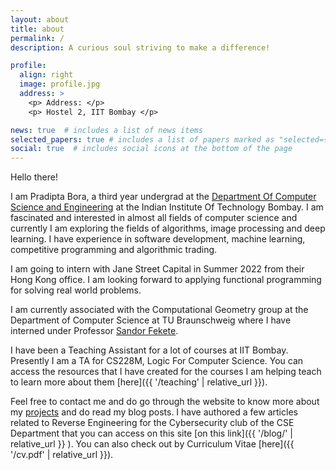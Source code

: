 ```yaml
---
layout: about
title: about
permalink: /
description: A curious soul striving to make a difference!

profile:
  align: right
  image: profile.jpg
  address: >
    <p> Address: </p> 
    <p> Hostel 2, IIT Bombay </p>

news: true  # includes a list of news items
selected_papers: true # includes a list of papers marked as "selected={true}"
social: true  # includes social icons at the bottom of the page
---
```

Hello there! 

I am Pradipta Bora, a third year undergrad at the [Department Of Computer Science and Engineering](https://cse.iitb.ac.in) at the Indian Institute Of Technology Bombay. I am fascinated and interested in almost all fields of computer science and currently I am exploring the fields of algorithms, image processing and deep learning. I have experience in software development, machine learning, competitive programming and algorithmic trading.

I am going to intern with Jane Street Capital in Summer 2022 from their Hong Kong office. I am looking forward to applying functional programming for solving real world problems.

I am currently associated with the Computational Geometry group at the Department of Computer Science at TU Braunschweig where I have interned under Professor [Sandor Fekete](https://www.ibr.cs.tu-bs.de/users/fekete/).

I have been a Teaching Assistant for a lot of courses at IIT Bombay. Presently I am a TA for CS228M, Logic For Computer Science. You can access the resources that I have created for the courses I am helping teach to learn more about them [here]({{ '/teaching' | relative_url }}).

Feel free to contact me and do go through the website to know more about my [projects](/projects) and do read my blog posts. I have authored a few articles related to Reverse Engineering for the Cybersecurity club of the CSE Department that you can access on this site [on this link]({{ '/blog/' | relative_url }} ). You can also check out by Curriculum Vitae [here]({{ '/cv.pdf' | relative_url }}).


